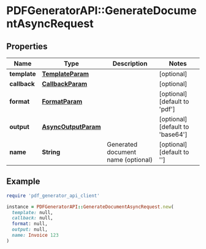 # PDFGeneratorAPI::GenerateDocumentAsyncRequest

## Properties

| Name | Type | Description | Notes |
| ---- | ---- | ----------- | ----- |
| **template** | [**TemplateParam**](TemplateParam.md) |  | [optional] |
| **callback** | [**CallbackParam**](CallbackParam.md) |  | [optional] |
| **format** | [**FormatParam**](FormatParam.md) |  | [optional][default to &#39;pdf&#39;] |
| **output** | [**AsyncOutputParam**](AsyncOutputParam.md) |  | [optional][default to &#39;base64&#39;] |
| **name** | **String** | Generated document name (optional) | [optional][default to &#39;&#39;] |

## Example

```ruby
require 'pdf_generator_api_client'

instance = PDFGeneratorAPI::GenerateDocumentAsyncRequest.new(
  template: null,
  callback: null,
  format: null,
  output: null,
  name: Invoice 123
)
```

